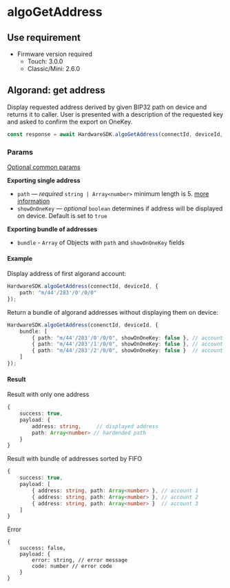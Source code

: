# algoGetAddress

## Use requirement

* Firmware version required
  * Touch: 3.0.0
  * Classic/Mini: 2.6.0

## Algorand: get address

Display requested address derived by given BIP32 path on device and returns it to caller. User is presented with a description of the requested key and asked to confirm the export on OneKey.

```typescript
const response = await HardwareSDK.algoGetAddress(connectId, deviceId, params)
```

### Params

[Optional common params](../common-params.md)

**Exporting single address**

* `path` — _required_ `string | Array<number>`  minimum length is 5. [more information](../path.md)
* `showOnOneKey` — _optional_ `boolean` determines if address will be displayed on device. Default is set to `true`

**Exporting bundle of addresses**

* `bundle` - `Array` of Objects with `path` and `showOnOneKey` fields

#### Example

Display address of first algorand account:

```typescript
HardwareSDK.algoGetAddress(connectId, deviceId, {
    path: "m/44'/283'/0'/0/0"
});
```

Return a bundle of algorand addresses without displaying them on device:

```typescript
HardwareSDK.algoGetAddress(conenctId, deviceId, {
    bundle: [
        { path: "m/44'/283'/0'/0/0", showOnOneKey: false }, // account 1
        { path: "m/44'/283'/1'/0/0", showOnOneKey: false }, // account 2
        { path: "m/44'/283'/2'/0/0", showOnOneKey: false }  // account 3
    ]
});
```

#### Result

Result with only one address

```typescript
{
    success: true,
    payload: {
        address: string,     // displayed address
        path: Array<number> // hardended path
    }
}

```

Result with bundle of addresses sorted by FIFO

```typescript
{
    success: true,
    payload: [
        { address: string, path: Array<number> }, // account 1
        { address: string, path: Array<number> }, // account 2
        { address: string, path: Array<number> }  // account 3
    ]
}
```

Error

```
{
    success: false,
    payload: {
        error: string, // error message
        code: number // error code
    }
}
```
